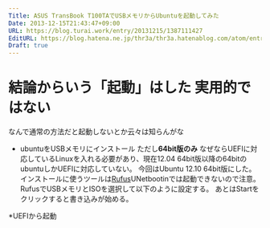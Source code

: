 ```yaml
---
Title: ASUS TransBook T100TAでUSBメモリからUbuntuを起動してみた
Date: 2013-12-15T21:43:47+09:00
URL: https://blog.turai.work/entry/20131215/1387111427
EditURL: https://blog.hatena.ne.jp/thr3a/thr3a.hatenablog.com/atom/entry/12921228815714552759
Draft: true
---
```


結論からいう「起動」はした
実用的ではない
====
なんで通常の方法だと起動しないとか云々は知らんがな

* ubuntuをUSBメモリにインストール
ただし<b>64bit版のみ</b>
なぜならUEFIに対応しているLinuxを入れる必要があり、現在12.04 64bit版以降の64bitのubuntuしかUEFIに対応していない。
今回はUbuntu 12.10 64bit版にした。
インストールに使うツールは<a href="http://rufus.akeo.ie/" title="Rufus" target="_blank">Rufus</a>UNetbootinでは起動できないので注意。
RufusでUSBメモリとISOを選択して以下のように設定する。
あとはStartをクリックすると書き込みが始める。

*UEFIから起動
